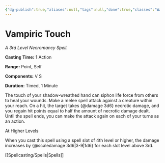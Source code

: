 ```yaml
---
{"dg-publish":true,"aliases":null,"tags":null,"done":true,"classes":"Warlock, Wizard,","spellLevel":3,"school":"Necromancy","source":"PHB","permalink":"/spells/vampiric-touch/","dgHomeLink":false,"dgPassFrontmatter":true}
---
```


# Vampiric Touch
*A 3rd Level Necromancy Spell.*

**Casting Time:** 1 Action

**Range:** Point, Self

**Components:** V S 

**Duration:** Timed, 1 Minute

The touch of your shadow-wreathed hand can siphon life force from others to heal your wounds. Make a melee spell attack against a creature within your reach. On a hit, the target takes {@damage 3d6} necrotic damage, and you regain hit points equal to half the amount of necrotic damage dealt. Until the spell ends, you can make the attack again on each of your turns as an action.

At Higher Levels

When you cast this spell using a spell slot of 4th level or higher, the damage increases by {@scaledamage 3d6|3-9|1d6} for each slot level above 3rd.

[[Spellcasting/Spells|Spells]]